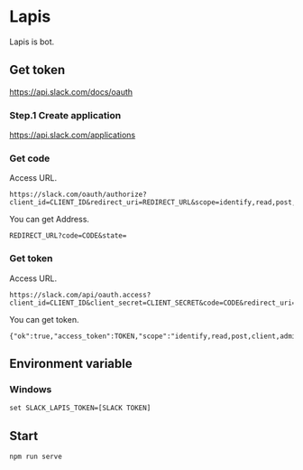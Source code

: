 # Lapis
Lapis is bot.

## Get token

https://api.slack.com/docs/oauth

### Step.1 Create application

https://api.slack.com/applications

### Get code

Access URL.

```
https://slack.com/oauth/authorize?client_id=CLIENT_ID&redirect_uri=REDIRECT_URL&scope=identify,read,post,client,admin
```

You can get Address.

```
REDIRECT_URL?code=CODE&state=
```

### Get token

Access URL.

```
https://slack.com/api/oauth.access?client_id=CLIENT_ID&client_secret=CLIENT_SECRET&code=CODE&redirect_uri=REDIRECT_URL
```

You can get token.

```
{"ok":true,"access_token":TOKEN,"scope":"identify,read,post,client,admin"}
```

## Environment variable

### Windows

```
set SLACK_LAPIS_TOKEN=[SLACK TOKEN]
```

## Start

```
npm run serve
```
